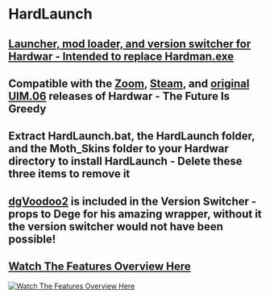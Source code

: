 # HardLaunch
[Launcher, mod loader, and version switcher for Hardwar - Intended to replace Hardman.exe](https://github.com/Bladez1992/HardLaunch/releases)
--------------------------------------------------------------------------------------------------------------------------------------------------------------------------
Compatible with the [Zoom](https://www.zoom-platform.com/product/hardwar), [Steam](https://store.steampowered.com/app/1500540/Hardwar), and [original UIM.06](http://zedo.hardwar.info/) releases of Hardwar - The Future Is Greedy
--------------------------------------------------------------------------------------------------------------------------------------------------------------------------
Extract HardLaunch.bat, the HardLaunch folder, and the Moth_Skins folder to your Hardwar directory to install HardLaunch - Delete these three items to remove it
--------------------------------------------------------------------------------------------------------------------------------------------------------------------------
[dgVoodoo2](http://dege.freeweb.hu) is included in the Version Switcher - props to Dege for his amazing wrapper, without it the version switcher would not have been possible!
--------------------------------------------------------------------------------------------------------------------------------------------------------------------------
[Watch The Features Overview Here](https://youtu.be/D1EbPDN9iPA)
--------------------------------------------------------------------------------------------------------------------------------------------------------------------------
[![Watch The Features Overview Here](https://img.youtube.com/vi/D1EbPDN9iPA/0.jpg)](https://www.youtube.com/watch?v=D1EbPDN9iPA)
